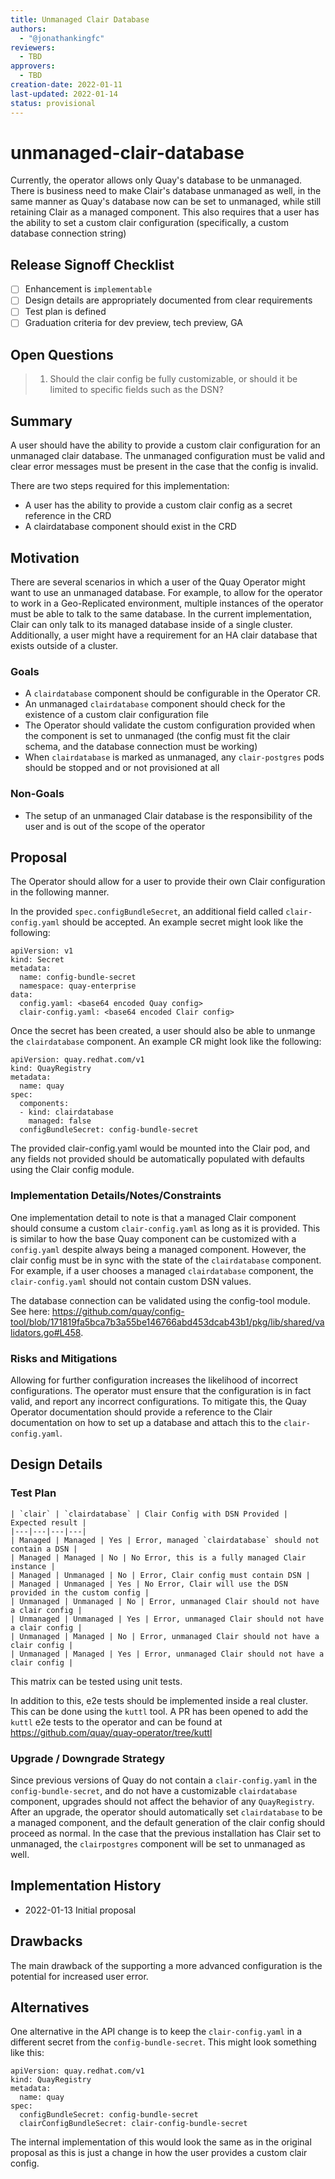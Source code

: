 ```yaml
---
title: Unmanaged Clair Database
authors:
  - "@jonathankingfc"
reviewers:
  - TBD
approvers:
  - TBD
creation-date: 2022-01-11
last-updated: 2022-01-14
status: provisional
---
```


# unmanaged-clair-database

Currently, the operator allows only Quay's database to be unmanaged. There is business need to make Clair's database unmanaged as well, in the same manner as Quay's database now can be set to unmanaged, while still retaining Clair as a managed component. This also requires that a user has the ability to set a custom clair configuration (specifically, a custom database connection string)

## Release Signoff Checklist

- [ ] Enhancement is `implementable`
- [ ] Design details are appropriately documented from clear requirements
- [ ] Test plan is defined
- [ ] Graduation criteria for dev preview, tech preview, GA

## Open Questions

> 1.  Should the clair config be fully customizable, or should it be limited to specific fields such as the DSN?

## Summary

A user should have the ability to provide a custom clair configuration for an unmanaged clair database. The unmanaged configuration must be valid and clear error messages must be present in the case that the config is invalid.

There are two steps required for this implementation:

- A user has the ability to provide a custom clair config as a secret reference in the CRD
- A clairdatabase component should exist in the CRD

## Motivation

There are several scenarios in which a user of the Quay Operator might want to use an unmanaged database. For example, to allow for the operator to work in a Geo-Replicated environment, multiple instances of the operator must be able to talk to the same database. In the current implementation, Clair can only talk to its managed database inside of a single cluster. Additionally, a user might have a requirement for an HA clair database that exists outside of a cluster.

### Goals

- A `clairdatabase` component should be configurable in the Operator CR.
- An unmanaged `clairdatabase` component should check for the existence of a custom clair configuration file
- The Operator should validate the custom configuration provided when the component is set to unmanaged (the config must fit the clair schema, and the database connection must be working)
- When `clairdatabase` is marked as unmanaged, any `clair-postgres` pods should be stopped and or not provisioned at all

### Non-Goals

- The setup of an unmanaged Clair database is the responsibility of the user and is out of the scope of the operator

## Proposal

The Operator should allow for a user to provide their own Clair configuration in the following manner.

In the provided `spec.configBundleSecret`, an additional field called `clair-config.yaml` should be accepted. An example secret might look like the following:

```
apiVersion: v1
kind: Secret
metadata:
  name: config-bundle-secret
  namespace: quay-enterprise
data:
  config.yaml: <base64 encoded Quay config>
  clair-config.yaml: <base64 encoded Clair config>
```

Once the secret has been created, a user should also be able to unmange the `clairdatabase` component. An example CR might look like the following:

```
apiVersion: quay.redhat.com/v1
kind: QuayRegistry
metadata:
  name: quay
spec:
  components:
  - kind: clairdatabase
    managed: false
  configBundleSecret: config-bundle-secret

```

The provided clair-config.yaml would be mounted into the Clair pod, and any fields not provided should be automatically populated with defaults using the Clair config module.

### Implementation Details/Notes/Constraints

One implementation detail to note is that a managed Clair component should consume a custom `clair-config.yaml` as long as it is provided. This is similar to how the base Quay component can be customized with a `config.yaml` despite always being a managed component. However, the clair config must be in sync with the state of the `clairdatabase` component. For example, if a user chooses a managed `clairdatabase` component, the `clair-config.yaml` should not contain custom DSN values.

The database connection can be validated using the config-tool module.
See here: https://github.com/quay/config-tool/blob/171819fa5bca7b3a55be146766abd453dcab43b1/pkg/lib/shared/validators.go#L458.

### Risks and Mitigations

Allowing for further configuration increases the likelihood of incorrect configurations. The operator must ensure that the configuration is in fact valid, and report any incorrect configurations. To mitigate this, the Quay Operator documentation should provide a reference to the Clair documentation on how to set up a database and attach this to the `clair-config.yaml`.

## Design Details

### Test Plan

```
| `clair` | `clairdatabase` | Clair Config with DSN Provided | Expected result |
|---|---|---|---|
| Managed | Managed | Yes | Error, managed `clairdatabase` should not contain a DSN |
| Managed | Managed | No | No Error, this is a fully managed Clair instance |
| Managed | Unmanaged | No | Error, Clair config must contain DSN |
| Managed | Unmanaged | Yes | No Error, Clair will use the DSN provided in the custom config |
| Unmanaged | Unmanaged | No | Error, unmanaged Clair should not have a clair config |
| Unmanaged | Unmanaged | Yes | Error, unmanaged Clair should not have a clair config |
| Unmanaged | Managed | No | Error, unmanaged Clair should not have a clair config |
| Unmanaged | Managed | Yes | Error, unmanaged Clair should not have a clair config |
```

This matrix can be tested using unit tests.

In addition to this, e2e tests should be implemented inside a real cluster. This can be done using the `kuttl` tool. A PR has been opened to add the `kuttl` e2e tests to the operator and can be found at https://github.com/quay/quay-operator/tree/kuttl

### Upgrade / Downgrade Strategy

Since previous versions of Quay do not contain a `clair-config.yaml` in the `config-bundle-secret`, and do not have a customizable `clairdatabase` component, upgrades should not affect the behavior of any `QuayRegistry`. After an upgrade, the operator should automatically set `clairdatabase` to be a managed component, and the default generation of the clair config should proceed as normal. In the case that the previous installation has Clair set to unmanaged, the `clairpostgres` component will be set to unmanaged as well.

## Implementation History

- 2022-01-13 Initial proposal

## Drawbacks

The main drawback of the supporting a more advanced configuration is the potential for increased user error.

## Alternatives

One alternative in the API change is to keep the `clair-config.yaml` in a different secret from the `config-bundle-secret`. This might look something like this:

```
apiVersion: quay.redhat.com/v1
kind: QuayRegistry
metadata:
  name: quay
spec:
  configBundleSecret: config-bundle-secret
  clairConfigBundleSecret: clair-config-bundle-secret
```

The internal implementation of this would look the same as in the original proposal as this is just a change in how the user provides a custom clair config.
